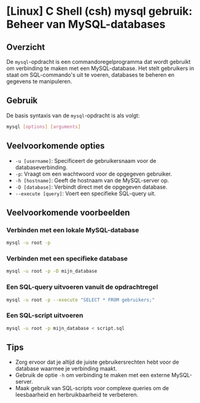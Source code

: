 # [Linux] C Shell (csh) mysql gebruik: Beheer van MySQL-databases

## Overzicht
De `mysql`-opdracht is een commandoregelprogramma dat wordt gebruikt om verbinding te maken met een MySQL-database. Het stelt gebruikers in staat om SQL-commando's uit te voeren, databases te beheren en gegevens te manipuleren.

## Gebruik
De basis syntaxis van de `mysql`-opdracht is als volgt:

```bash
mysql [options] [arguments]
```

## Veelvoorkomende opties
- `-u [username]`: Specificeert de gebruikersnaam voor de databaseverbinding.
- `-p`: Vraagt om een wachtwoord voor de opgegeven gebruiker.
- `-h [hostname]`: Geeft de hostnaam van de MySQL-server op.
- `-D [database]`: Verbindt direct met de opgegeven database.
- `--execute [query]`: Voert een specifieke SQL-query uit.

## Veelvoorkomende voorbeelden

### Verbinden met een lokale MySQL-database
```bash
mysql -u root -p
```

### Verbinden met een specifieke database
```bash
mysql -u root -p -D mijn_database
```

### Een SQL-query uitvoeren vanuit de opdrachtregel
```bash
mysql -u root -p --execute "SELECT * FROM gebruikers;"
```

### Een SQL-script uitvoeren
```bash
mysql -u root -p mijn_database < script.sql
```

## Tips
- Zorg ervoor dat je altijd de juiste gebruikersrechten hebt voor de database waarmee je verbinding maakt.
- Gebruik de optie `-h` om verbinding te maken met een externe MySQL-server.
- Maak gebruik van SQL-scripts voor complexe queries om de leesbaarheid en herbruikbaarheid te verbeteren.